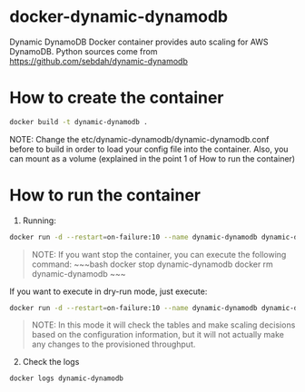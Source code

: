 # docker-dynamic-dynamodb
Dynamic DynamoDB Docker container provides auto scaling for AWS DynamoDB.
Python sources come from https://github.com/sebdah/dynamic-dynamodb

# How to create the container

 ~~~bash
 docker build -t dynamic-dynamodb .
 ~~~
 NOTE: Change the etc/dynamic-dynamodb/dynamic-dynamodb.conf before to build in order to load your config file into the container.
       Also, you can mount as a volume (explained in the point 1 of How to run the container)

# How to run the container

1. Running:

 ~~~bash
 docker run -d --restart=on-failure:10 --name dynamic-dynamodb dynamic-dynamodb nodryrun
 ~~~
 >NOTE: If you want stop the container, you can execute the following command:
        ~~~bash
        docker stop dynamic-dynamodb
        docker rm dynamic-dynamodb
        ~~~

 If you want to execute in dry-run mode, just execute:

 ~~~bash
 docker run -d --restart=on-failure:10 --name dynamic-dynamodb dynamic-dynamodb
 ~~~
 >NOTE: In this mode it will check the tables and make scaling decisions based on the configuration information,
        but it will not actually make any changes to the provisioned throughput.

2. Check the logs

 ~~~bash
 docker logs dynamic-dynamodb
 ~~~



